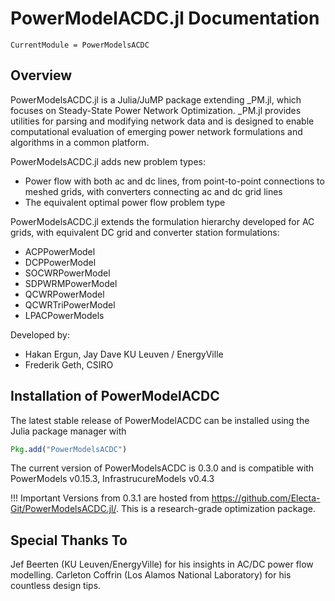 # PowerModelACDC.jl Documentation

```@meta
CurrentModule = PowerModelsACDC
```

## Overview

PowerModelsACDC.jl is a Julia/JuMP package extending _PM.jl, which focuses on Steady-State Power Network Optimization. _PM.jl provides utilities for parsing and modifying network data and is designed to enable computational evaluation of emerging power network formulations and algorithms in a common platform.

PowerModelsACDC.jl adds new problem types:
- Power flow with both ac and dc lines, from point-to-point connections to meshed grids, with converters connecting ac and dc grid lines
- The equivalent optimal power flow problem type

PowerModelsACDC.jl extends the formulation hierarchy developed for AC grids, with equivalent DC grid and converter station formulations:
- ACPPowerModel
- DCPPowerModel
- SOCWRPowerModel
- SDPWRMPowerModel
- QCWRPowerModel
- QCWRTriPowerModel
- LPACPowerModels

Developed by:
- Hakan Ergun, Jay Dave KU Leuven / EnergyVille
- Frederik Geth, CSIRO


## Installation of PowerModelACDC

The latest stable release of PowerModelACDC can be installed using the Julia package manager with

```julia
Pkg.add("PowerModelsACDC")
```
The current version of PowerModelsACDC is 0.3.0 and is compatible with PowerModels v0.15.3, InfrastrucureModels v0.4.3


!!! Important
Versions from 0.3.1 are hosted from https://github.com/Electa-Git/PowerModelsACDC.jl/.
This is a research-grade optimization package.


## Special Thanks To
Jef Beerten (KU Leuven/EnergyVille) for his insights in AC/DC power flow modelling.
Carleton Coffrin (Los Alamos National Laboratory) for his countless design tips.  
